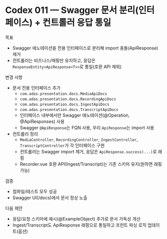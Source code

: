 # Codex 011 — Swagger 문서 분리(인터페이스) + 컨트롤러 응답 통일

목표
- Swagger 애노테이션을 전용 인터페이스로 분리해 import 충돌(ApiResponse) 제거
- 컨트롤러는 비즈니스/매핑만 유지하고, 응답은 `ResponseEntity<ApiResponse<T>>`로 통일(호환 API 제외)

변경 사항
- 문서 전용 인터페이스 추가
  - `com.adas.presentation.docs.MediaApiDocs`
  - `com.adas.presentation.docs.RecordingApiDocs`
  - `com.adas.presentation.docs.IngestApiDocs`
  - `com.adas.presentation.docs.TranscriptApiDocs`
  - 인터페이스 내부에서만 Swagger 애노테이션(@Operation, @ApiResponses) 사용
  - Swagger `@ApiResponse`는 FQN 사용, 우리 `ApiResponse`는 import 사용
- 컨트롤러 정리
  - `MediaController`, `RecordingController`, `IngestController`, `TranscriptController`가 각 인터페이스 구현
  - 컨트롤러는 Swagger import 제거, 응답은 `ApiResponse.success(...)`로 래핑
  - Recorder.vue 호환 API(Ingest/Transcript)는 기존 스키마 유지(원하면 래핑 가능)

검증
- 컴파일/테스트 모두 성공
- Swagger UI(/docs)에서 문서 정상 노출

다음 제안
- 응답/요청 스키마에 예시(@ExampleObject) 추가로 문서 가독성 개선
- Ingest/Transcript도 ApiResponse 래핑으로 통일하고 프런트 파싱 로직 업데이트(옵션)
